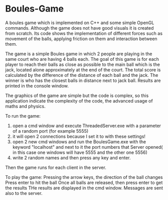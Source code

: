 # Boules-Game
A boules game which is implemented on C++ and some simple OpenGL commands. Although the game does not have good visuals it is created from scratch. Its code shows the implementation of different forces such as movement of the balls, applying friction on them and interaction between them.

The game is a simple Boules game in which 2 people are playing in the same court who are having 4 balls each. The goal of this game is for each player to reach their balls as close as possible to the main ball which is the jack, located alone approximately at the end of the court. The total score is calculated by the difference of the distance of each ball and the jack. The winner is who has the closest balls in distance next to jack ball. Results are printed in the console window.

The graphics of the game are simple but the code is complex, so this application indicate the complexity of the code, the advanced usage of maths and physics.


To run the game:
1. open a cmd window and execute ThreadedServer.exe with a parameter of a random port (for example 5555)
2. it will open 2 connections because I set it to with these settings!
3. open 2 new cmd windows and run the BoulesGame.exe with the keyword "localhost" and next to it the port numbers that Server opened( in this case one windows will have 5555 and the other one 5556)
4. write 2 random names and then press any key and enter.

Then the game runs for each client in the server.

To play the game:
Pressing the arrow keys, the direction of the ball changes
Press enter to hit the ball
Once all balls are released, then press enter to get the results
THe results are displayed in the cmd window. Messages are sent also to the server.
